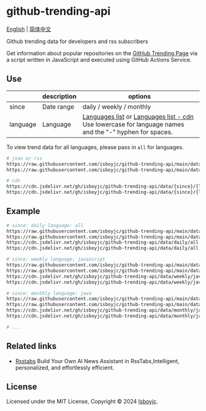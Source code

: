 # github-trending-api

[English](README.md) | [简体中文](README_zh-CN.md)

Github trending data for developers and rss subscribers

Get information about popular repositories on the [GitHub Trending Page](https://github.com/trending) via a script written in JavaScript and executed using GitHub Actions Service.

## Use

|   | description | options |
| - | - | - |
| since | Date range | daily / weekly / monthly |
| language | Language | [Languages list](https://raw.githubusercontent.com/isboyjc/github-trending-api/main/data/languages.json) or [Languages list - cdn](https://cdn.jsdelivr.net/gh/isboyjc/github-trending-api/data/languages.json) Use lowercase for language names and the "-" hyphen for spaces. |

To view trend data for all languages, please pass in `all` for languages.

```bash
# json or rss
https://raw.githubusercontent.com/isboyjc/github-trending-api/main/data/{since}/{language}.json
https://raw.githubusercontent.com/isboyjc/github-trending-api/main/data/{since}/{language}.xml

# cdn
https://cdn.jsdelivr.net/gh/isboyjc/github-trending-api/data/{since}/{language}.json
https://cdn.jsdelivr.net/gh/isboyjc/github-trending-api/data/{since}/{language}.xml
```

## Example

```bash
# since: daily language: all
https://raw.githubusercontent.com/isboyjc/github-trending-api/main/data/daily/all.json
https://raw.githubusercontent.com/isboyjc/github-trending-api/main/data/daily/all.xml
https://cdn.jsdelivr.net/gh/isboyjc/github-trending-api/data/daily/all.xml
https://cdn.jsdelivr.net/gh/isboyjc/github-trending-api/data/daily/all.xml

# since: weekly language: javascript
https://raw.githubusercontent.com/isboyjc/github-trending-api/main/data/weekly/javascript.json
https://raw.githubusercontent.com/isboyjc/github-trending-api/main/data/weekly/javascript.xml
https://cdn.jsdelivr.net/gh/isboyjc/github-trending-api/data/weekly/javascript.xml
https://cdn.jsdelivr.net/gh/isboyjc/github-trending-api/data/weekly/javascript.xml

# since: monthly language: java
https://raw.githubusercontent.com/isboyjc/github-trending-api/main/data/monthly/java.json
https://raw.githubusercontent.com/isboyjc/github-trending-api/main/data/monthly/java.xml
https://cdn.jsdelivr.net/gh/isboyjc/github-trending-api/data/monthly/java.xml
https://cdn.jsdelivr.net/gh/isboyjc/github-trending-api/data/monthly/java.xml

# ...
```


## Related links

- [Rsstabs](https://rsstabs.com) Build Your Own AI News Assistant in RssTabs,Intelligent, personalized, and effortlessly efficient.


## License

Licensed under the MIT License, Copyright © 2024 [Isboyjc](https://github.com).
